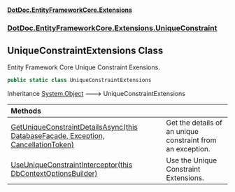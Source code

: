 #### [DotDoc\.EntityFrameworkCore\.Extensions](Home.md 'Home')
### [DotDoc\.EntityFrameworkCore\.Extensions\.UniqueConstraint](DotDoc.EntityFrameworkCore.Extensions.UniqueConstraint.md 'DotDoc\.EntityFrameworkCore\.Extensions\.UniqueConstraint')

## UniqueConstraintExtensions Class

Entity Framework Core Unique Constraint Exensions\.

```csharp
public static class UniqueConstraintExtensions
```

Inheritance [System\.Object](https://learn.microsoft.com/en-us/dotnet/api/system.object 'System\.Object') &#129106; UniqueConstraintExtensions

| Methods | |
| :--- | :--- |
| [GetUniqueConstraintDetailsAsync\(this DatabaseFacade, Exception, CancellationToken\)](UniqueConstraintExtensions.GetUniqueConstraintDetailsAsync.SI3GVMGVC6RM8N3H0TY28K85B.md 'DotDoc\.EntityFrameworkCore\.Extensions\.UniqueConstraint\.UniqueConstraintExtensions\.GetUniqueConstraintDetailsAsync\(this Microsoft\.EntityFrameworkCore\.Infrastructure\.DatabaseFacade, System\.Exception, System\.Threading\.CancellationToken\)') | Get the details of an unique constraint from an exception\. |
| [UseUniqueConstraintInterceptor\(this DbContextOptionsBuilder\)](UniqueConstraintExtensions.UseUniqueConstraintInterceptor.EA6QE0LUM5P6PBFW6R1RBBWRC.md 'DotDoc\.EntityFrameworkCore\.Extensions\.UniqueConstraint\.UniqueConstraintExtensions\.UseUniqueConstraintInterceptor\(this Microsoft\.EntityFrameworkCore\.DbContextOptionsBuilder\)') | Use the Unique Constraint Extensions\. |
